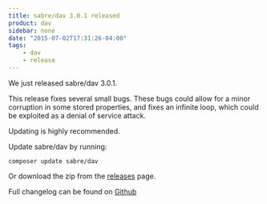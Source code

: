 ```yaml
---
title: sabre/dav 3.0.1 released
product: dav
sidebar: none
date: "2015-07-02T17:31:26-04:00"
tags:
    - dav
    - release
---
```


We just released sabre/dav 3.0.1.

This release fixes several small bugs. These bugs could allow for a minor
corruption in some stored properties, and fixes an infinite loop, which could
be exploited as a denial of service attack.

Updating is highly recommended.

Update sabre/dav by running:

    composer update sabre/dav

Or download the zip from the [releases][2] page.

Full changelog can be found on [Github][1]

[1]: https://github.com/fruux/sabre-dav/blob/3.0.1/CHANGELOG.md
[2]: https://github.com/fruux/sabre-dav/releases
